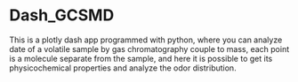 # Dash_GCSMD
This is a plotly dash app programmed with python, where you can analyze date of a volatile sample by gas chromatography couple to mass, each point is a molecule separate from the sample, and here it is possible to get its physicochemical properties and analyze the odor distribution. 

